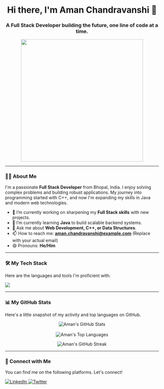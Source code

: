 <h1 align="center">Hi there, I'm Aman Chandravanshi 👋</h1>
<h3 align="center">A Full Stack Developer building the future, one line of code at a time.</h3>

<p align="center">
  <img src="https://media.giphy.com/media/v1.Y2lkPTc5MGI3NjExbDBod2hqaXF6N2l6cnNnZGdqc25iaWc2bmg4dGZtNzd5aW5qZ3hrcSZlcD12MV9pbnRlcm5hbF9naWZfYnlfaWQmY3Q9Zw/qgQUggAC3Pfv687qPC/giphy.gif" width="400" />
</p>

---

### 👨‍💻 About Me

I'm a passionate **Full Stack Developer** from Bhopal, India. I enjoy solving complex problems and building robust applications. My journey into programming started with C++, and now I'm expanding my skills in Java and modern web technologies.

- 🔭 I’m currently working on sharpening my **Full Stack skills** with new projects.
- 🌱 I’m currently learning **Java** to build scalable backend systems.
- 💬 Ask me about **Web Development, C++, or Data Structures**.
- 📫 How to reach me: **aman.chandravanshi@example.com** (Replace with your actual email)
- 😄 Pronouns: **He/Him**

---

### 🛠️ My Tech Stack

Here are the languages and tools I'm proficient with:

<p align="left">
  <a href="https://skillicons.dev">
    <img src="https://skillicons.dev/icons?i=html,css,javascript,react,c,cpp,java,git,github,vscode" />
  </a>
</p>

---

### 📊 My GitHub Stats

Here's a little snapshot of my activity and top languages on GitHub.

<p align="center">
  <img align="center" src="https://github-readme-stats.vercel.app/api?username=AmanChandra1c&show_icons=true&theme=tokyonight&rank_icon=github" alt="Aman's GitHub Stats" />
  <br/><br/>
  <img align="center" src="https://github-readme-stats.vercel.app/api/top-langs?username=AmanChandra1c&layout=compact&theme=tokyonight" alt="Aman's Top Languages" />
</p>
<p align="center">
  <img align="center" src="https://streak-stats.demolab.com/?user=AmanChandra1c&theme=tokyonight" alt="Aman's GitHub Streak" />
</p>

---

### 🔗 Connect with Me

You can find me on the following platforms. Let's connect!

<p align="left">
<a href="#" target="_blank">
    <img src="https://img.shields.io/badge/LinkedIn-0077B5?style=for-the-badge&logo=linkedin&logoColor=white" alt="LinkedIn"/>
  </a>
  <a href="#" target="_blank">
    <img src="https://img.shields.io/badge/Twitter-1DA1F2?style=for-the-badge&logo=twitter&logoColor=white" alt="Twitter"/>
  </a>
</p>
